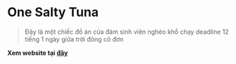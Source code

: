 # One Salty Tuna
> Đây là một chiếc đồ án của đám sinh viên nghèo khổ chạy deadline 12 tiếng 1 ngày giữa trời đông cô đơn

**Xem website tại [đây](https://onesaltytuna.onrender.com)**
